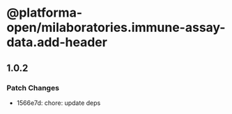 # @platforma-open/milaboratories.immune-assay-data.add-header

## 1.0.2

### Patch Changes

- 1566e7d: chore: update deps
